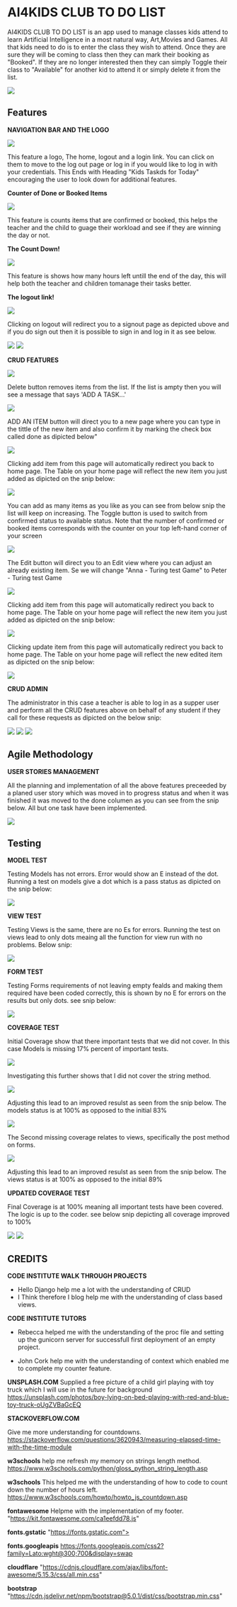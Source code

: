 <h1>AI4KIDS CLUB TO DO LIST</h1>

<p>AI4KIDS CLUB TO DO LIST is an app used to manage classes kids attend to learn Artificial Intelligence in a most natural way, Art,Movies and Games. All that kids need to do is to enter the class they wish to attend.  Once they are sure they will be coming to class then they can mark their booking as "Booked". If they are no longer interested then they can simply Toggle their class to "Available" for another kid to attend it or simply delete it from the list.</p>
<img src="media/aikidshomepage.JPG">

<h2>Features</h2>

**NAVIGATION BAR AND THE LOGO**

<img src="media/Navigationandlogo.JPG">

<p>This feature a logo, The home, logout and a login link.  You can click on them to move to the log out page or log in if you would like to log in with your credentials. This Ends with Heading "Kids Taskds for Today" encouraging the user to look down for additional features.</p>

**Counter of Done or Booked Items**

<img src="media/Bookeordoneitems.JPG">

<p>This feature is counts items that are confirmed or booked, this helps the teacher and the child to guage their workload and see if they are winning the day or not. </p>

**The Count Down!**

<img src="media/counter.JPG">

<p>This feature is shows how many hours left untill the end of the day, this will help both the teacher and children tomanage their tasks better. </p>

**The logout link!**

<img src="media/logoutsignout.JPG">

<p>Clicking on logout will redirect you to a signout page as depicted ubove and if you do sign out then it is possible to sign in and log in it as see below. </p>

<img src="media/loginposible.JPG">
<img src="media/signinginwithemail.JPG">

**CRUD FEATURES**

<img src="media/CRUD.JPG">

<p>Delete button removes items from the list. If the list is ampty then you will see a message that says 'ADD A TASK...'</p>
<img src="media/emptylist.JPG">

<p>ADD AN ITEM button will direct you to a new page where you can type in the tittle of the new item and also confirm it by marking the check box called done as dipicted below"</p>
<img src="media/additem.JPG">
<p>Clicking add item from this page will automatically redirect you back to home page. The Table on your home page will reflect the new item you just added as dipicted on the snip below:</p>
<img src="media/tableoneitem.JPG">
<p>You can add as many items as you like as you can see from below snip the list will keep on increasing.  The Toggle button is used to switch from confirmed status to available status. Note that the number of confirmed or booked items corresponds with the counter on your top left-hand corner of your screen</p>
<img src="media/moreitemsbooked.JPG">

<p>The Edit button will direct you to an Edit view where you can adjust an already existing item. Se we will change "Anna - Turing test Game" to Peter - Turing test Game</p>
<img src="media/editannatopeter.JPG">
<p>Clicking add item from this page will automatically redirect you back to home page. The Table on your home page will reflect the new item you just added as dipicted on the snip below:</p>
<img src="media/peter.JPG">
<p>Clicking update item from this page will automatically redirect you back to home page. The Table on your home page will reflect the new edited item as dipicted on the snip below:</p>
<img src="media/updatedwithpeter.JPG">

**CRUD ADMIN**
<p>The administrator in this case a teacher is able to log in as a supper user and perform all the CRUD features above on behalf of any student if they call for these requests as dipicted on the below snip:</p>
<img src="media/loginadmin.JPG">
<img src="media/adminedit.JPG">
<img src="media/CRUDforAdmin.JPG">

<h2>Agile Methodology</h2>

**USER STORIES MANAGEMENT**
<p>All the planning and implementation of all the above features preceeded by a planed user story which was moved in to progress status and when it was finished it was moved to the done columen as you can see from the snip below.  All but one task have been implemented.</p>
<img src="media/agile.JPG">

<h2>Testing</h2>

**MODEL TEST**

<p>Testing Models has not errors. Error would show an E instead of the dot. Running a test on models give a dot which is a pass status as dipicted on the snip below:</p>

<img src="media/modelstest.JPG">

**VIEW TEST**

<p>Testing Views is the same, there are no Es for errors. Running the test on views lead to only dots meaing all the function for view run with no problems. Below snip:</p>

<img src="media/viewstest.JPG">

**FORM TEST**

<p>Testing Forms requirements of not leaving empty fealds and making them required have been coded correctly, this is shown by no E for errors on the results but only dots. see snip below:</p>

<img src="media/testsforms.JPG">

**COVERAGE TEST**

<p>Initial Coverage show that there important tests that we did not cover. In this case Models is missing 17% percent of important tests.</p>

<img src="media/coverageinit.JPG">
<p>Investigating this further shows that I did not cover the string method.</p> 
<img src="media/initmissingcov.JPG">
<p>Adjusting this lead to an improved resulst as seen from the snip below. The models status is at 100% as opposed to the initial 83%</p>
<img src="media/initmissingcovcor.JPG">
<p>The Second missing coverage relates to views, specifically the post method on forms.</p>
<img src="media/secmissingcov.JPG">
<p>Adjusting this lead to an improved resulst as seen from the snip below. The views status is at 100% as opposed to the initial 89%</p>


**UPDATED COVERAGE TEST**

<p>Final Coverage is at 100% meaning all important tests have been covered. The logic is up to the coder. see below snip depicting all coverage improved to 100%</p>

<img src="media/updated test coverage.JPG">
<img src="media/completedcov.JPG">


<h2>CREDITS</h2>

**CODE INSTITUTE WALK THROUGH PROJECTS**

* Hello Django help me a lot with the understanding of CRUD
* I Think therefore I blog help me with the understanding of class based views.

**CODE INSTITUTE TUTORS**

* Rebecca helped me with the understanding of the proc file and setting up the gunicorn server for successfull first deployment of an empty project.

* John Cork help me with the understanding of context which enabled me to complete my counter feature.

**UNSPLASH.COM**
Supplied a free picture of a child girl playing with toy truck which I will use in the future for background
https://unsplash.com/photos/boy-lying-on-bed-playing-with-red-and-blue-toy-truck-oUgZVBaGcEQ

**STACKOVERFLOW.COM**

Give me more understanding for countdowns.
https://stackoverflow.com/questions/3620943/measuring-elapsed-time-with-the-time-module

**w3schools**
help me refresh my memory on strings length method.
https://www.w3schools.com/python/gloss_python_string_length.asp

**w3schools**
This helped me with the understanding of how to code to count down the number of hours left.
https://www.w3schools.com/howto/howto_js_countdown.asp

**fontawesome**
Helpme with the implementation of my footer.
"https://kit.fontawesome.com/ca1eefdd78.js"

**fonts.gstatic**
"https://fonts.gstatic.com">

**fonts.googleapis**
https://fonts.googleapis.com/css2?family=Lato:wght@300;700&display=swap

**cloudflare**
"https://cdnjs.cloudflare.com/ajax/libs/font-awesome/5.15.3/css/all.min.css"

**bootstrap**
"https://cdn.jsdelivr.net/npm/bootstrap@5.0.1/dist/css/bootstrap.min.css"
